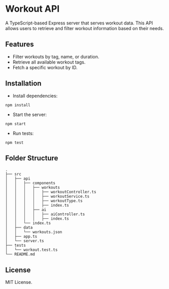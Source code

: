 # Workout API

A TypeScript-based Express server that serves workout data. This API allows users to retrieve and filter workout information based on their needs.

## Features
- Filter workouts by tag, name, or duration.
- Retrieve all available workout tags.
- Fetch a specific workout by ID.

## Installation
- Install dependencies:
```
npm install
```
- Start the server:
```
npm start
```
- Run tests:
```
npm test
```

## Folder Structure
```
.
├── src
│   ├── api
│   │   ├── components
│   │   │   ├── workouts
│   │   │   │   ├── workoutController.ts
│   │   │   │   ├── workoutService.ts
│   │   │   │   ├── workoutType.ts
│   │   │   │   ├── index.ts
│   │   │   ├── ai
│   │   │   │   ├── aiController.ts
│   │   │   │   ├── index.ts
│   │   └── index.ts
│   ├── data
│   │   └── workouts.json
│   ├── app.ts
│   └── server.ts
├── tests
│   └── workout.test.ts
└── README.md
```

## License
MIT License.

